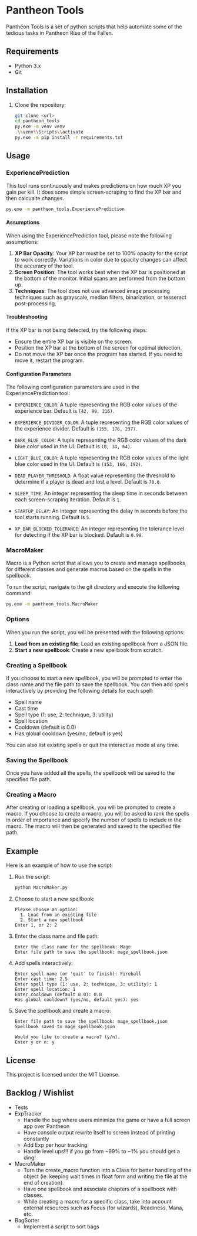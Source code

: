 # Pantheon Tools 
Pantheon Tools is a set of python scripts that help automate some of the tedious tasks in Pantheon Rise of the Fallen.

## Requirements

- Python 3.x
- Git

## Installation

1. Clone the repository:
    ```sh
    git clone <url>
    cd pantheon_tools
    py.exe -m venv venv
    .\\venv\\Scripts\\activate
    py.exe -m pip install -r requirements.txt
    ```

## Usage

### ExperiencePrediction
This tool runs continuously and makes predictions on how much XP you gain per kill. It does some simple screen-scraping to find the XP bar and then calcualte changes.

```sh
py.exe -m pantheon_tools.ExperiencePrediction
```

#### Assumptions

When using the ExperiencePrediction tool, please note the following assumptions:

1. **XP Bar Opacity**: Your XP bar must be set to 100% opacity for the script to work correctly. Variations in color due to opacity changes can affect the accuracy of the tool.
2. **Screen Position**: The tool works best when the XP bar is positioned at the bottom of the monitor. Initial scans are performed from the bottom up.
3. **Techniques**: The tool does not use advanced image processing techniques such as grayscale, median filters, binarization, or tesseract post-processing.

#### Troubleshooting

If the XP bar is not being detected, try the following steps:

- Ensure the entire XP bar is visible on the screen.
- Position the XP bar at the bottom of the screen for optimal detection.
- Do not move the XP bar once the program has started. If you need to move it, restart the program.


#### Configuration Parameters

The following configuration parameters are used in the ExperiencePrediction tool:

- `EXPERIENCE_COLOR`: A tuple representing the RGB color values of the experience bar. Default is `(42, 99, 216)`.
- `EXPERIENCE_DIVIDER_COLOR`: A tuple representing the RGB color values of the experience divider. Default is `(155, 176, 237)`.
- `DARK_BLUE_COLOR`: A tuple representing the RGB color values of the dark blue color used in the UI. Default is `(0, 34, 64)`.
- `LIGHT_BLUE_COLOR`: A tuple representing the RGB color values of the light blue color used in the UI. Default is `(153, 166, 192)`.

- `DEAD_PLAYER_THRESHOLD`: A float value representing the threshold to determine if a player is dead and lost a level. Default is `70.0`.
- `SLEEP_TIME`: An integer representing the sleep time in seconds between each screen-scraping iteration. Default is `1`.
- `STARTUP_DELAY`: An integer representing the delay in seconds before the tool starts running. Default is `5`.
- `XP_BAR_BLOCKED_TOLERANCE`: An integer representing the tolerance level for detecting if the XP bar is blocked. Default is `0.99`.

### MacroMaker 
Macro is a Python script that allows you to create and manage spellbooks for different classes and generate macros based on the spells in the spellbook.

To run the script, navigate to the git directory and execute the following command:

```sh
py.exe -m pantheon_tools.MacroMaker
```

### Options

When you run the script, you will be presented with the following options:

1. **Load from an existing file**: Load an existing spellbook from a JSON file.
2. **Start a new spellbook**: Create a new spellbook from scratch.

### Creating a Spellbook

If you choose to start a new spellbook, you will be prompted to enter the class name and the file path to save the spellbook. You can then add spells interactively by providing the following details for each spell:

- Spell name
- Cast time
- Spell type (1: use, 2: technique, 3: utility)
- Spell location
- Cooldown (default is 0.0)
- Has global cooldown (yes/no, default is yes)

You can also list existing spells or quit the interactive mode at any time.

### Saving the Spellbook

Once you have added all the spells, the spellbook will be saved to the specified file path.

### Creating a Macro

After creating or loading a spellbook, you will be prompted to create a macro. If you choose to create a macro, you will be asked to rank the spells in order of importance and specify the number of spells to include in the macro. The macro will then be generated and saved to the specified file path.

## Example

Here is an example of how to use the script:

1. Run the script:
    ```sh
    python MacroMaker.py
    ```

2. Choose to start a new spellbook:
    ```
    Please choose an option:
      1. Load from an existing file
      2. Start a new spellbook
    Enter 1, or 2: 2
    ```

3. Enter the class name and file path:
    ```
    Enter the class name for the spellbook: Mage
    Enter file path to save the spellbook: mage_spellbook.json
    ```

4. Add spells interactively:
    ```
    Enter spell name (or 'quit' to finish): Fireball
    Enter cast time: 2.5
    Enter spell type (1: use, 2: technique, 3: utility): 1
    Enter spell location: 1
    Enter cooldown (default 0.0): 0.0
    Has global cooldown? (yes/no, default yes): yes
    ```

5. Save the spellbook and create a macro:
    ```
    Enter file path to save the spellbook: mage_spellbook.json
    Spellbook saved to mage_spellbook.json

    Would you like to create a macro? (y/n).
    Enter y or n: y
    ```

## License

This project is licensed under the MIT License.

## Backlog / Wishlist
* Tests
* ExpTracker
  * Handle the bug where users minimize the game or have a full screen app over Pantheon
  * Have console output rewrite itself to screen instead of printing constantly
  * Add Exp per hour tracking
  * Handle level ups!!! if you go from ~99% to ~1% you should get a ding!
* MacroMaker
  * Turn the create_macro function into a Class for better handling of the object (ie: keeping wait times in float form and writing the file at the end of creation).
  * Have one spellbook and associate chapters of a spellbook with classes.
  * While creating a macro for a specific class, take into account external resources such as Focus (for wizards), Readiness, Mana, etc.
* BagSorter
  * Implement a script to sort bags
